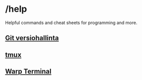 # /help
Helpful commands and cheat sheets for programming and more.

## [Git versiohallinta](https://github.com/jamps3/help/blob/main/git.md)
## [tmux](https://github.com/jamps3/help/blob/main/tmux.md)
## [Warp Terminal](https://app.warp.dev/referral/9LDPXV)
